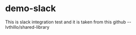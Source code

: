 # demo-slack
This is slack integration test and it is taken from this github -- lvthillo/shared-library
